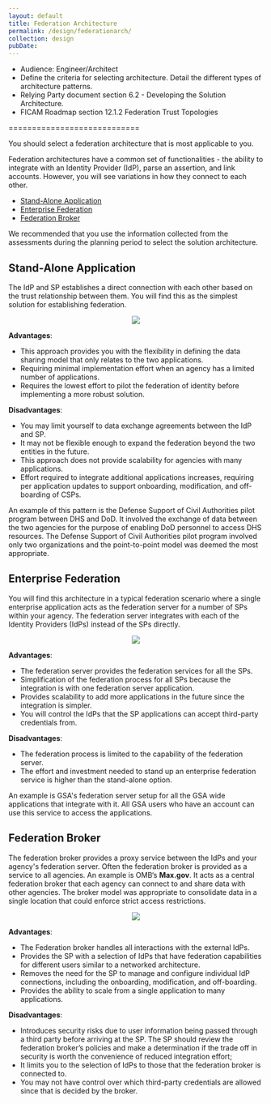 ```yaml
---
layout: default
title: Federation Architecture  
permalink: /design/federationarch/
collection: design
pubDate: 
---
```


- Audience: Engineer/Architect
- Define the criteria for selecting architecture. Detail the different types of architecture patterns.
- Relying Party document section 6.2 - Developing the Solution Architecture.
- FICAM Roadmap section 12.1.2 Federation Trust Topologies

============================

You should select a federation architecture that is most applicable to you.

Federation architectures have a common set of functionalities - the ability to integrate with an Identity Provider (IdP), parse an assertion, and link accounts. However, you will see variations in how they connect to each other. 

- [Stand-Alone Application](#stand-alone-application)
- [Enterprise Federation](#enterprise-federation)
- [Federation Broker](#federation-broker)

We recommended that you use the information collected from the assessments during the planning period to select the solution architecture.

## Stand-Alone Application

The IdP and SP establishes a direct connection with each other based on the trust relationship between them. You will find this as the simplest solution for establishing federation. 

<div style="text-align:center"><img src="{{site.baseurl}}/img/stand-alone.png"/></div>

**Advantages**:
- This approach provides you with the flexibility in defining the data sharing model that only relates to the two applications.
- Requiring minimal implementation effort when an agency has a limited number of applications. 
- Requires the lowest effort to pilot the federation of identity before implementing a more robust solution.

**Disadvantages**:
- You may limit yourself to data exchange agreements between the IdP and SP.
- It may not be flexible enough to expand the federation beyond the two entities in the future.
- This approach does not provide scalability for agencies with many applications.
- Effort required to integrate additional applications increases, requiring per application updates to support onboarding, modification, and off-boarding of CSPs.

An example of this pattern is the Defense Support of Civil Authorities pilot program between DHS and DoD. It involved the exchange of data between the two agencies for the purpose of enabling DoD personnel to access DHS resources. The Defense Support of Civil Authorities pilot program involved only two organizations and the point-to-point model was deemed the most appropriate.

## Enterprise Federation

You will find this architecture in a typical federation scenario where a single enterprise application acts as the federation server for a number of SPs within your agency. The federation server integrates with each of the Identity Providers (IdPs) instead of the SPs directly.

<div style="text-align:center"><img src="{{site.baseurl}}/img/fed-arch.png"/></div>

**Advantages**:
- The federation server provides the federation services for all the SPs.
- Simplification of the federation process for all SPs because the integration is with one federation server application.
- Provides scalability to add more applications in the future since the integration is simpler.
- You will control the IdPs that the SP applications can accept third-party credentials from.

**Disadvantages**:
- The federation process is limited to the capability of the federation server.
- The effort and investment needed to stand up an enterprise federation service is higher than the stand-alone option.

An example is GSA's federation server setup for all the GSA wide applications that integrate with it. All GSA users who have an account can use this service to access the applications.

## Federation Broker

The federation broker provides a proxy service between the IdPs and your agency's federation server. Often the federation broker is provided as a service to all agencies. An example is OMB‘s **Max.gov**. It acts as a central federation broker that each agency can connect to and share data with other agencies. The broker model was appropriate to consolidate data in a single location that could enforce strict access restrictions.

<div style="text-align:center"><img src="{{site.baseurl}}/img/fed-broker.png"/></div>

**Advantages**:
- The Federation broker handles all interactions with the external IdPs.
- Provides the SP with a selection of IdPs that have federation capabilities for different users similar to a networked architecture. 
- Removes the need for the SP to manage and configure individual IdP connections, including the onboarding, modification, and off-boarding. 
- Provides the ability to scale from a single application to many applications. 

**Disadvantages**:
- Introduces security risks due to user information being passed through a third party before arriving at the SP. The SP should review the federation broker’s policies and make a determination if the trade off in security is worth the convenience of reduced integration effort; 
- It limits you to the selection of IdPs to those that the federation broker is connected to.
- You may not have control over which third-party credentials are allowed since that is decided by the broker.



























